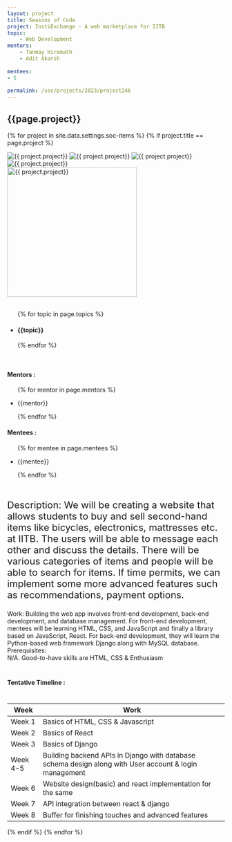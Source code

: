 ```yaml
---
layout: project
title: Seasons of Code
project: InstiExchange - A web marketplace for IITB
topic:
    - Web Development
mentors:
    - Tanmay Hiremath
    - Adit Akarsh   
    
mentees:
- 5 
    
permalink: /soc/projects/2023/project246
---
```


<h2 class="display1 m-3 p-3 text-center project-title">{{page.project}}</h2>

{% for project in site.data.settings.soc-items %}
{% if project.title == page.project %}

<div class ="img-soc d-block"> 
    <img src="{{ site.baseurl }}/{{ project.image }}" alt="{{ project.project}}" class="image-1">
    <img src="{{ site.baseurl }}/{{ project.image }}" alt="{{ project.project}}" class="image-2">
    <img src="{{ site.baseurl }}/{{ project.image }}" alt="{{ project.project}}" class="image-3">
    <img src="{{ site.baseurl }}/{{ project.image }}" alt="{{ project.project}}" class="image-4">
</div>
<div class = "mobile-img-soc">
  <img src="{{ site.baseurl }}/{{ project.image }}"  width = "300" height="300" alt="{{ project.project}}" class="border rounded">
  </div>
<div >
    <br>
    <ul>
        {% for topic in page.topics %}
        <li><h4 class="text-primary text-center topics">{{topic}}</h4></li>
        {% endfor %}
    </ul>
    <br>
    <h4 class="display3  ">Mentors :</h4> 
    <ul>
        {% for mentor in page.mentors %}
        <li><p class="lead">{{mentor}}</p></li>
        {% endfor %}
    </ul>
    <h4 class="display3  ">Mentees :</h4> 
    <ul>
        {% for mentee in page.mentees %}
        <li><p class="lead">{{mentee}}</p></li>
        {% endfor %}
    </ul>
</div>
<div>
    <p class="display3 project-desc" style = "font-size:22px;" >
        <br>
        Description: We will be creating a website that allows students to buy and sell second-hand items like bicycles, electronics, mattresses etc. at IITB. The users will be able to message each other and discuss the details. There will be various categories of items and people will be able to search for items. If time permits, we can implement some more advanced features such as recommendations, payment options.<br>
        </p>
        <p class="display3" style = "font-size:22px;" >
        
Work: Building the web app involves front-end development, back-end development, and database management. For front-end development, mentees will be learning HTML, CSS, and JavaScript and finally a library based on JavaScript, React.
For back-end development, they will learn the Python-based web framework Django along with MySQL database. 
<br>
Prerequisites:<br>
N/A. Good-to-have skills are HTML, CSS & Enthusiasm 
    </p>
</div>
<div class = "d-flex flex-wrap">
<div>
    <h4 class="display3" style="margin:40px 0px 40px 0px;">Tentative Timeline :</h4>
    <table class="table table-striped w-100">
    <thead>
        <tr>
        <th>Week</th>
        <th>Work</th>
        </tr>
    </thead>
    <tbody>
    <tr>
      <td>Week 1</td>
      <td>Basics of HTML, CSS & Javascript</td>     
    </tr>
    <tr>
      <td>Week 2</td>
      <td>Basics of React</td>
    </tr>
    <tr>
      <td>Week 3</td>
      <td>Basics of Django</td>
    </tr>
    <tr>
      <td>Week 4-5</td>
      <td>Building backend APIs in Django with database schema design along with User account & login management</td>
    </tr>
    <tr>
      <td>Week 6</td>
      <td>Website design(basic) and react implementation for the same</td>
    </tr>
    <tr>
      <td>Week 7</td>
      <td>API integration between react & django</td>
    </tr>
    <tr>
      <td>Week 8</td>
      <td>Buffer for finishing touches and advanced features</td>
    </tr>
    </tbody>
    </table>
</div>

</div>
{% endif %}
{% endfor %}
